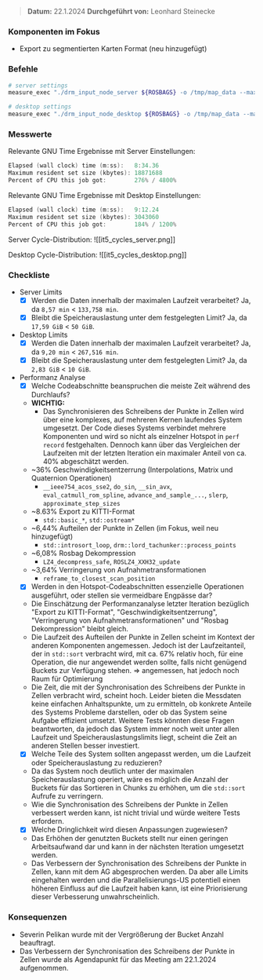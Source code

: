 
>  **Datum:** 22.1.2024
>  **Durchgeführt von:** Leonhard Steinecke

### Komponenten im Fokus
- Export zu segmentierten Karten Format (neu hinzugefügt)

### Befehle

```bash
# server settings
measure_exec "./drm_input_node_server ${ROSBAGS} -o /tmp/map_data --max-radial-dist 30 --max-peripheral-dist 20 --time-per-block 1h" "/tmp/map_data" "/media/vault/test_results/it5/server"

# desktop settings
measure_exec "./drm_input_node_desktop ${ROSBAGS} -o /tmp/map_data --max-radial-dist 30 --max-peripheral-dist 20 --time-per-block 5min" "/tmp/map_data" "/media/vault/test_results/it5/desktop"
```

### Messwerte

Relevante GNU Time Ergebnisse mit Server Einstellungen:
```go
Elapsed (wall clock) time (m:ss):   8:34.36
Maximum resident set size (kbytes): 18871688
Percent of CPU this job got:        276% / 4800%
```

Relevante GNU Time Ergebnisse mit Desktop Einstellungen:
```go
Elapsed (wall clock) time (m:ss):   9:12.24
Maximum resident set size (kbytes): 3043060
Percent of CPU this job got:        184% / 1200%
```

Server Cycle-Distribution:
![[it5_cycles_server.png]]

Desktop Cycle-Distribution:
![[it5_cycles_desktop.png]]

### Checkliste
- Server Limits
	- [x] Werden die Daten innerhalb der maximalen Laufzeit verarbeitet?
		Ja, da `8,57 min` < `133,758 min`.
	- [x] Bleibt die Speicherauslastung unter dem festgelegten Limit?
		Ja, da `17,59 GiB` < `50 GiB`.
- Desktop Limits
	- [x] Werden die Daten innerhalb der maximalen Laufzeit verarbeitet?
		Ja, da `9,20 min` < `267,516 min`.
	- [x] Bleibt die Speicherauslastung unter dem festgelegten Limit?
		Ja, da `2,83 GiB` < `10 GiB`.
- Performanz Analyse
	- [x] Welche Codeabschnitte beanspruchen die meiste Zeit während des Durchlaufs?
	- **WICHTIG:**
		- Das Synchronisieren des Schreibens der Punkte in Zellen wird über eine komplexes, auf mehreren Kernen laufendes System umgesetzt.
		  Der Code dieses Systems verbindet mehrere Komponenten und wird so nicht als einzelner Hotspot in `perf record` festgehalten.
		  Dennoch kann über das Vergleichen der Laufzeiten mit der letzten Iteration ein maximaler Anteil von ca. 40% abgeschätzt werden.
	- ~36% Geschwindigkeitsentzerrung (Interpolations, Matrix und Quaternion Operationen)
		- `__ieee754_acos_sse2`, `do_sin`, `__sin_avx`,  `eval_catmull_rom_spline`, `advance_and_sample_...`, `slerp`, `approximate_step_sizes`
	- ~8.63% Export zu KITTI-Format
		- `std::basic_*`, `std::ostream*`
	- ~6,44% Aufteilen der Punkte in Zellen (im Fokus, weil neu hinzugefügt)
		- `std::introsort_loop`, `drm::lord_tachunker::process_points`
	- ~6,08% Rosbag Dekompression
		-  `LZ4_decompress_safe`, `ROSLZ4_XXH32_update`
	- ~3,64% Verringerung von Aufnahmetransformationen
		-  `reframe_to_closest_scan_position`
	- [x] Werden in den Hotspot-Codeabschnitten essenzielle Operationen ausgeführt, oder stellen sie vermeidbare Engpässe dar?
	- Die Einschätzung der Performanzanalyse letzter Iteration bezüglich "Export zu KITTI-Format", "Geschwindigkeitsentzerrung", "Verringerung von Aufnahmetransformationen" und "Rosbag Dekompression" bleibt gleich.
	- Die Laufzeit des Aufteilen der Punkte in Zellen scheint im Kontext der anderen Komponenten angemessen. Jedoch ist der Laufzeitanteil, der in `std::sort` verbracht wird, mit ca. 67% relativ hoch, für eine Operation, die nur angewendet werden sollte, falls nicht genügend Buckets zur Verfügung stehen. => angemessen, hat jedoch noch Raum für Optimierung
	- Die Zeit, die mit der Synchronisation des Schreibens der Punkte in Zellen verbracht wird, scheint hoch.
	  Leider bieten die Messdaten keine einfachen Anhaltspunkte, um zu ermitteln, ob konkrete Anteile des Systems Probleme darstellen, oder ob das System seine Aufgabe effizient umsetzt.
	  Weitere Tests könnten diese Fragen beantworten, da jedoch das System immer noch weit unter allen Laufzeit und Speicherauslastungslimits liegt, scheint die Zeit an anderen Stellen besser investiert.
	- [x] Welche Teile des System sollten angepasst werden, um die Laufzeit oder Speicherauslastung zu reduzieren?
	- Da das System noch deutlich unter der maximalen Speicherauslastung operiert, wäre es möglich die Anzahl der Buckets für das Sortieren in Chunks zu erhöhen, um die `std::sort` Aufrufe zu verringern.
	- Wie die Synchronisation des Schreibens der Punkte in Zellen verbessert werden kann, ist nicht trivial und würde weitere Tests erfordern.
	- [x] Welche Dringlichkeit wird diesen Anpassungen zugewiesen?
	- Das Erhöhen der genutzten Buckets stellt nur einen geringen Arbeitsaufwand dar und kann in der nächsten Iteration umgesetzt werden.
	- Das Verbessern der Synchronisation des Schreibens der Punkte in Zellen, kann mit dem AG abgesprochen werden.
	  Da aber alle Limits eingehalten werden und die Parallelisierungs-US potentiell einen höheren Einfluss auf die Laufzeit haben kann, ist eine Priorisierung dieser Verbesserung unwahrscheinlich.

### Konsequenzen
- Severin Pelikan wurde mit der Vergrößerung der Bucket Anzahl beauftragt.
- Das Verbessern der Synchronisation des Schreibens der Punkte in Zellen wurde als Agendapunkt für das Meeting am 22.1.2024 aufgenommen.
